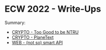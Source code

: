 # ECW 2022 - Write-Ups

Summary:
- [CRYPTO - Too Good to be NTRU](./CRYPTO_Too_Good_to_be_NTRU_write-up.md)
- [CRYPTO - PlaneText](./CRYPTO_Plane_Text_write-up.md)
- [WEB - (not so) smart API](./WEB_not_so_smart_API_write-up.md)

